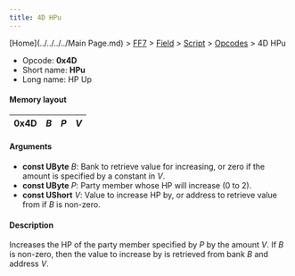 ```yaml
---
title: 4D HPu
---
```


[Home](../../../../Main Page.md) > [FF7](../../../../FF7.md) > [Field](../../../Field.md) > [Script](../../Script.md) > [Opcodes](../Opcodes.md) > 4D HPu

-   Opcode: **0x4D**
-   Short name: **HPu**
-   Long name: HP Up

#### Memory layout

| 0x4D | *B* | *P* | *V* |
|------|-----|-----|-----|

#### Arguments

-   **const UByte** *B*: Bank to retrieve value for increasing, or zero if the amount is specified by a constant in *V*.
-   **const UByte** *P*: Party member whose HP will increase (0 to 2).
-   **const UShort** *V*: Value to increase HP by, or address to retrieve value from if *B* is non-zero.

#### Description

Increases the HP of the party member specified by *P* by the amount *V*. If *B* is non-zero, then the value to increase by is retrieved from bank *B* and address *V*.
